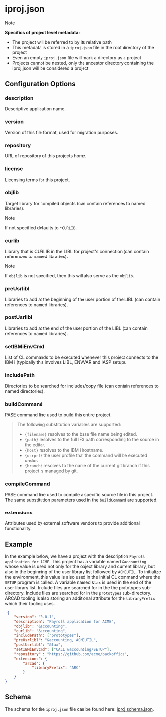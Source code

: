 # iproj.json

> [!NOTE]
>
> **Specifics of project level metadata:**
>
> - The project will be referred to by its relative path
> - This metadata is stored in a `iproj.json` file in the root directory of the project
> - Even an empty `iproj.json` file will mark a directory as a project
> - Projects cannot be nested, only the ancestor directory containing the iproj.json will be considered a project

## Configuration Options

### description

Descriptive application name.

### version

Version of this file format, used for migration purposes.

### repository

URL of repository of this projects home.

### license

Licensing terms for this project.

### objlib

Target library for compiled objects (can contain references to named libraries).

> [!NOTE]
>
> If not specified defaults to `*CURLIB`.

### curlib

Library that is CURLIB in the LIBL for project's connection (can contain references to named libraries).

> [!NOTE]
>
> If `objlib` is not specified, then this will also serve as the `objlib`.

### preUsrlibl

Libraries to add at the beginning of the user portion of the LIBL (can contain references to named libraries).

### postUsrlibl

Libraries to add at the end of the user portion of the LIBL (can contain references to named libraries).

### setIBMiEnvCmd

List of CL commands to be executed whenever this project connects to the IBM i (typically this involves LIBL, ENVVAR and iASP setup).

### includePath

Directories to be searched for includes/copy file (can contain references to named directories).

### buildCommand

PASE command line used to build this entire project.

> The following substitution variables are supported:
> - `{filename}` resolves to the base file name being edited.
> - `{path}` resolves to the full IFS path corresponding to the source in the editor.
> - `{host}` resolves to the IBM i hostname.
> - `{usrprf}` the user profile that the command will be executed under.
> - `{branch}` resolves to the name of the current git branch if this project is managed by git.

### compileCommand

PASE command line used to compile a specific source file in this project. The same substitution parameters used in the `buildCommand` are supported.

### extensions

Attributes used by external software vendors to provide additional functionality.

## Example

In the example below, we have a project with the description `Payroll application for ACME`. This project has a variable named `&accounting` whose value is used not only for the object library and current library, but also in the beginning of the user library list followed by `ACMEUTIL`. To initialize the environment, this value is also used in the initial CL command where the `SETUP` program is called. A variable named `&tax` is used in the end of the user library list. Include files are searched for in the the prototypes sub-directory. Include files are searched for in the `prototypes` sub-directory. ARCAD tooling is also storing an additional attribute for the `libraryPrefix` which their tooling uses.

```json
 {
    "version": "0.0.1",
    "description": "Payroll application for ACME",
    "objlib": "&accounting",
    "curlib": "&accounting",
    "includePath": ["prototypes"],
    "preUsrlibl": "&accounting, ACMEUTIL",
    "postUsrlibl": "&tax",
    "setIBMiEnvCmd": ["CALL &accounting/SETUP"],
    "repository" : "https://github.com/acme/backoffice",
    "extensions": {
        "arcad": {
            "libraryPrefix": "ARC"
        }
    }
}
```

## Schema

The schema for the `iproj.json` file can be found here: [iproj.schema.json](https://github.com/IBM/vscode-ibmi-projectexplorer/blob/main/schema/iproj.schema.json).